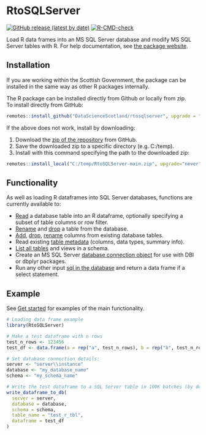
<!-- README.md is generated from README.Rmd. Please edit that file -->

# RtoSQLServer

<!-- badges: start -->

[![GitHub release (latest by
date)](https://img.shields.io/github/v/release/ScotGovAnalysis/RtoSQLServer)](https://github.com/ScotGovAnalysis/RtoSQLServer/releases/latest)
[![R-CMD-check](https://github.com/DataScienceScotland/RtoSQLServer/workflows/R-CMD-check/badge.svg)](https://github.com/DataScienceScotland/RtoSQLServer/actions)
<!-- badges: end -->

Load R data frames into an MS SQL Server database and modify MS SQL
Server tables with R. For help documentation, see [the package
website](https://scotgovanalysis.github.io/RtoSQLServer).

## Installation

If you are working within the Scottish Government, the package can be
installed in the same way as other R packages internally.

The R package can be installed directly from Github or locally from
zip.  
To install directly from GitHub:

``` r
remotes::install_github("DataScienceScotland/rtosqlserver", upgrade = "never")
```

If the above does not work, install by downloading:

1.  Download the [zip of the
    repository](https://github.com/DataScienceScotland/RtoSQLServer/archive/refs/heads/main.zip)
    from GitHub.
2.  Save the downloaded zip to a specific directory (e.g. C:/temp).
3.  Install with this command specifying the path to the downloaded zip:

``` r
remotes::install_local("C:/temp/RtoSQLServer-main.zip", upgrade="never")
```

## Functionality

As well as loading R dataframes into SQL Server databases, functions are
currently available to:

- [Read](https://scotgovanalysis.github.io/RtoSQLServer/reference/read_table_from_db.html)
  a database table into an R dataframe, optionally specifying a subset
  of table columns or row filter.
- [Rename](https://scotgovanalysis.github.io/RtoSQLServer/reference/rename_table.html)
  and
  [drop](https://scotgovanalysis.github.io/RtoSQLServer/reference/drop_table_from_db.html)
  a table from the database.
- [Add](https://scotgovanalysis.github.io/RtoSQLServer/reference/add_column.html),
  [drop](https://scotgovanalysis.github.io/RtoSQLServer/reference/drop_column.html),
  [rename](https://scotgovanalysis.github.io/RtoSQLServer/reference/rename_column.html)
  columns from existing database tables.
- Read existing [table
  metadata](https://scotgovanalysis.github.io/RtoSQLServer/reference/db_table_metadata.html)
  (columns, data types, summary info).
- [List all
  tables](https://scotgovanalysis.github.io/RtoSQLServer/reference/show_schema_tables.html)
  and views in a schema.
- Create an MS SQL Server [database connection
  object](https://scotgovanalysis.github.io/RtoSQLServer/reference/create_sqlserver_connection.html)
  for use with DBI or dbplyr packages.
- Run any other input [sql in the
  database](https://scotgovanalysis.github.io/RtoSQLServer/reference/execute_sql.html)
  and return a data frame if a select statement.

## Example

See [Get started](articles/RtoSQLServer.html) for examples of the main
functionality.

``` r
# Loading data frame example
library(RtoSQLServer)

# Make a test dataframe with n rows
test_n_rows <- 123456
test_df <- data.frame(a = rep("a", test_n_rows), b = rep("b", test_n_rows))

# Set database connection details:
server <- "server\\instance"
database <- "my_database_name"
schema <- "my_schema_name"

# Write the test dataframe to a SQL Server table in 100K batches (by default system versioning is FALSE)
write_dataframe_to_db(
  server = server,
  database = database,
  schema = schema,
  table_name = "test_r_tbl",
  dataframe = test_df
)
```

